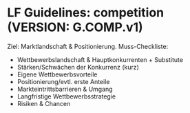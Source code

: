 # LF Guidelines: competition (VERSION: G.COMP.v1)

Ziel: Marktlandschaft & Positionierung.
Muss-Checkliste:

- Wettbewerbslandschaft & Hauptkonkurrenten + Substitute
- Stärken/Schwächen der Konkurrenz (kurz)
- Eigene Wettbewerbsvorteile
- Positionierung/evtl. erste Anteile
- Markteintrittsbarrieren & Umgang
- Langfristige Wettbewerbsstrategie
- Risiken & Chancen
